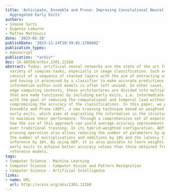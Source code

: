 ```yaml
---
title: 'Anticipate, Ensemble and Prune: Improving Convolutional Neural Networks via
  Aggregated Early Exits'
authors:
- Simone Sarti
- Eugenio Lomurno
- Matteo Matteucci
date: '2023-01-28'
publishDate: '2023-11-24T10:39:01.178688Z'
publication_types:
- manuscript
publication: '*arXiv*'
doi: 10.48550/arXiv.2301.12168
abstract: Today, artificial neural networks are the state of the art for solving a
  variety of complex tasks, especially in image classification. Such architectures
  consist of a sequence of stacked layers with the aim of extracting useful information
  and having it processed by a classifier to make accurate predictions. However, intermediate
  information within such models is often left unused. In other cases, such as in
  edge computing contexts, these architectures are divided into multiple partitions
  that are made functional by including early exits, i.e. intermediate classifiers,
  with the goal of reducing the computational and temporal load without extremely
  compromising the accuracy of the classifications. In this paper, we present Anticipate,
  Ensemble and Prune (AEP), a new training technique based on weighted ensembles of
  early exits, which aims at exploiting the information in the structure of networks
  to maximise their performance. Through a comprehensive set of experiments, we show
  how the use of this approach can yield average accuracy improvements of up to 15%
  over traditional training. In its hybrid-weighted configuration, AEP's internal
  pruning operation also allows reducing the number of parameters by up to 41%, lowering
  the number of multiplications and additions by 18% and the latency time to make
  inference by 16%. By using AEP, it is also possible to learn weights that allow
  early exits to achieve better accuracy values than those obtained from single-output
  reference models.
tags:
- Computer Science - Machine Learning
- Computer Science - Computer Vision and Pattern Recognition
- Computer Science - Artificial Intelligence
links:
- name: URL
  url: http://arxiv.org/abs/2301.12168
---
```

